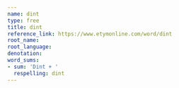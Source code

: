 ```yaml
---
name: dint
type: free
title: dint
reference_link: https://www.etymonline.com/word/dint
root_name: 
root_language: 
denotation: 
word_sums:
- sum: 'Dint + '
  respelling: dint
---
```

